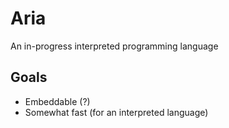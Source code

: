 # Aria

An in-progress interpreted programming language

## Goals
* Embeddable (?)
* Somewhat fast (for an interpreted language) 
